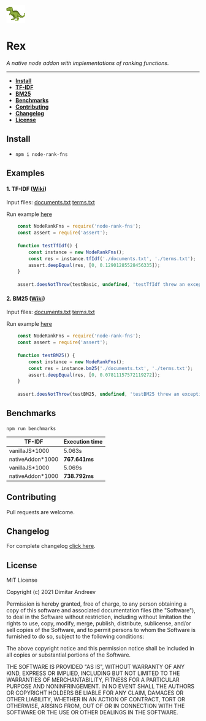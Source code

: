 ![Rex](https://github.com/D-Andreev/node-rank-fns/blob/master/rex.png?raw=true)
# Rex
<i>A native node addon with implementations of ranking functions.</i>

---

 * **[Install](#Install)**
 * **[TF-IDF](#TF-IDF)**
 * **[BM25](#BM25)**
 * **[Benchmarks](#Benchmarks)**
 * **[Contributing](#Contributing)**
 * **[Changelog](#Changelog)**
 * **[License](#License)**

<a name="Install"></a>
## Install 
- `npm i node-rank-fns`

## Examples 

<a name="TF-IDF"></a>
#### 1. TF-IDF ([Wiki](https://en.wikipedia.org/wiki/Tf%E2%80%93idf#Example_of_tf%E2%80%93idf))
Input files:
[documents.txt](https://github.com/D-Andreev/node-rank-fns/blob/master/test/documents.txt)
[terms.txt](https://github.com/D-Andreev/node-rank-fns/blob/master/test/terms.txt)

Run example [here](https://github.com/D-Andreev/node-rank-fns/blob/master/test/index.js)
```js
    const NodeRankFns = require('node-rank-fns');
    const assert = require('assert');

    function testTfIdf() {
        const instance = new NodeRankFns();
        const res = instance.tfIdf('./documents.txt', './terms.txt');
        assert.deepEqual(res, [0, 0.12901285528456335]);
    }

    assert.doesNotThrow(testBasic, undefined, 'testTfIdf threw an exception');
```

<a name="BM25"></a>
#### 2. BM25 ([Wiki](https://en.wikipedia.org/wiki/Okapi_BM25))
Input files:
[documents.txt](https://github.com/D-Andreev/node-rank-fns/blob/master/test/documents.txt)
[terms.txt](https://github.com/D-Andreev/node-rank-fns/blob/master/test/terms.txt)

Run example [here](https://github.com/D-Andreev/node-rank-fns/blob/master/test/index.js)
```js
    const NodeRankFns = require('node-rank-fns');
    const assert = require('assert');

    function testBM25() {
        const instance = new NodeRankFns();
        const res = instance.bm25('./documents.txt', './terms.txt');
        assert.deepEqual(res, [0, 0.07811157572119272]);
    }

    assert.doesNotThrow(testBM25, undefined, 'testBM25 threw an exception');
```

<a name="Benchmarks"></a>
## Benchmarks
`npm run benchmarks`

| TF-IDF           | Execution time   |
| ---------------- | ---------------- |
| vanillaJS*1000   | 5.063s           |
| nativeAddon*1000 | <b>767.641ms</b> |
| vanillaJS*1000   | 5.069s           |
| nativeAddon*1000 | <b>738.792ms</b> |

<a name="Contributing"></a>
## Contributing
Pull requests are welcome.

<a name="Changelog"></a>
## Changelog
For complete changelog [click here](https://github.com/D-Andreev/node-rank-fns/blob/master/CHANGELOG.md).

<a name="License"></a>
## License
MIT License

Copyright (c) 2021 Dimitar Andreev

Permission is hereby granted, free of charge, to any person obtaining a copy
of this software and associated documentation files (the "Software"), to deal
in the Software without restriction, including without limitation the rights
to use, copy, modify, merge, publish, distribute, sublicense, and/or sell
copies of the Software, and to permit persons to whom the Software is
furnished to do so, subject to the following conditions:

The above copyright notice and this permission notice shall be included in all
copies or substantial portions of the Software.

THE SOFTWARE IS PROVIDED "AS IS", WITHOUT WARRANTY OF ANY KIND, EXPRESS OR
IMPLIED, INCLUDING BUT NOT LIMITED TO THE WARRANTIES OF MERCHANTABILITY,
FITNESS FOR A PARTICULAR PURPOSE AND NONINFRINGEMENT. IN NO EVENT SHALL THE
AUTHORS OR COPYRIGHT HOLDERS BE LIABLE FOR ANY CLAIM, DAMAGES OR OTHER
LIABILITY, WHETHER IN AN ACTION OF CONTRACT, TORT OR OTHERWISE, ARISING FROM,
OUT OF OR IN CONNECTION WITH THE SOFTWARE OR THE USE OR OTHER DEALINGS IN THE
SOFTWARE.
